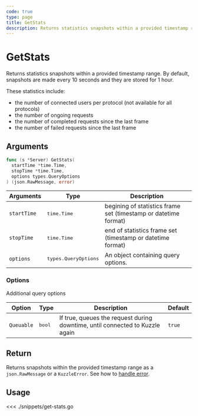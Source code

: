 ```yaml
---
code: true
type: page
title: GetStats
description: Returns statistics snapshots within a provided timestamp range.
---
```


# GetStats

Returns statistics snapshots within a provided timestamp range.
By default, snapshots are made every 10 seconds and they are stored for 1 hour.

These statistics include:

- the number of connected users per protocol (not available for all protocols)
- the number of ongoing requests
- the number of completed requests since the last frame
- the number of failed requests since the last frame

## Arguments

```go
func (s *Server) GetStats(
  startTime *time.Time,
  stopTime *time.Time,
  options types.QueryOptions
) (json.RawMessage, error)
```

| Arguments   | Type               | Description                                                     |
| ----------- | ------------------ | --------------------------------------------------------------- |
| `startTime` | <pre>time.Time</pre>          | begining of statistics frame set (timestamp or datetime format) |
| `stopTime`  | <pre>time.Time</pre>          | end of statistics frame set (timestamp or datetime format)      |
| `options`   | <pre>types.QueryOptions</pre> | An object containing query options.                             |

### **Options**

Additional query options

| Option     | Type | Description                                                                  | Default |
| ---------- | ---- | ---------------------------------------------------------------------------- | ------- |
| `Queuable` | <pre>bool</pre> | If true, queues the request during downtime, until connected to Kuzzle again | `true`  |

## Return

Returns snapshots within the provided timestamp range as a `json.RawMessage` or a `KuzzleError`. See how to [handle error](/sdk/go/3/essentials/error-handling).

## Usage

<<< ./snippets/get-stats.go

